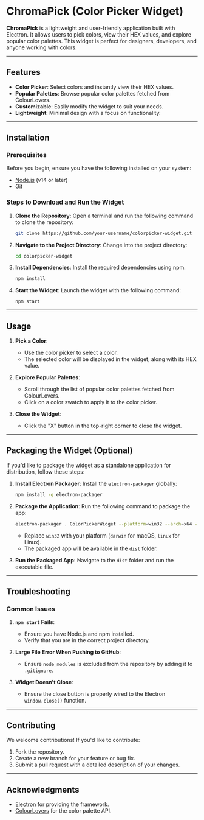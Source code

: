 # ChromaPick (Color Picker Widget)

**ChromaPick** is a lightweight and user-friendly application built with Electron. It allows users to pick colors, view their HEX values, and explore popular color palettes. This widget is perfect for designers, developers, and anyone working with colors.

---

## Features
- **Color Picker**: Select colors and instantly view their HEX values.
- **Popular Palettes**: Browse popular color palettes fetched from ColourLovers.
- **Customizable**: Easily modify the widget to suit your needs.
- **Lightweight**: Minimal design with a focus on functionality.

---

## Installation

### Prerequisites
Before you begin, ensure you have the following installed on your system:
- [Node.js](https://nodejs.org/) (v14 or later)
- [Git](https://git-scm.com/)

### Steps to Download and Run the Widget
1. **Clone the Repository**:
   Open a terminal and run the following command to clone the repository:
   ```bash
   git clone https://github.com/your-username/colorpicker-widget.git
   ```

2. **Navigate to the Project Directory**:
   Change into the project directory:
   ```bash
   cd colorpicker-widget
   ```

3. **Install Dependencies**:
   Install the required dependencies using npm:
   ```bash
   npm install
   ```

4. **Start the Widget**:
   Launch the widget with the following command:
   ```bash
   npm start
   ```

---

## Usage
1. **Pick a Color**:
   - Use the color picker to select a color.
   - The selected color will be displayed in the widget, along with its HEX value.

2. **Explore Popular Palettes**:
   - Scroll through the list of popular color palettes fetched from ColourLovers.
   - Click on a color swatch to apply it to the color picker.

3. **Close the Widget**:
   - Click the "X" button in the top-right corner to close the widget.

---

## Packaging the Widget (Optional)
If you'd like to package the widget as a standalone application for distribution, follow these steps:

1. **Install Electron Packager**:
   Install the `electron-packager` globally:
   ```bash
   npm install -g electron-packager
   ```

2. **Package the Application**:
   Run the following command to package the app:
   ```bash
   electron-packager . ColorPickerWidget --platform=win32 --arch=x64 --out=dist --overwrite
   ```
   - Replace `win32` with your platform (`darwin` for macOS, `linux` for Linux).
   - The packaged app will be available in the `dist` folder.

3. **Run the Packaged App**:
   Navigate to the `dist` folder and run the executable file.

---

## Troubleshooting
### Common Issues
1. **`npm start` Fails**:
   - Ensure you have Node.js and npm installed.
   - Verify that you are in the correct project directory.

2. **Large File Error When Pushing to GitHub**:
   - Ensure `node_modules` is excluded from the repository by adding it to `.gitignore`.

3. **Widget Doesn't Close**:
   - Ensure the close button is properly wired to the Electron `window.close()` function.

---

## Contributing
We welcome contributions! If you'd like to contribute:
1. Fork the repository.
2. Create a new branch for your feature or bug fix.
3. Submit a pull request with a detailed description of your changes.

---

## Acknowledgments
- [Electron](https://www.electronjs.org/) for providing the framework.
- [ColourLovers](http://www.colourlovers.com/) for the color palette API.


